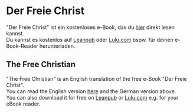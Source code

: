 # Der Freie Christ

"Der Freie Christ" ist ein kostenloses e-Book,
das du [hier](https://github.com/DerRobert-28/Der-Freie-Christ/blob/master/Der%20Freie%20Christ.pdf) direkt lesen kannst.
\
Du kannst es kostenlos auf [Leanpub](https://leanpub.com/derfreiechrist) oder [Lulu.com](https://www.lulu.com/shop/robert-lang-kirchhöfer/der-freie-christ/ebook/product-45v87qv.html) bspw. für deinen e-Book-Reader herunterladen.

## The Free Christian

"The Free Christian" is an English translation of the free e-Book "Der Freie Christ".
\
You can read the English version [here](https://github.com/DerRobert-28/Der-Freie-Christ/blob/master/The%20Free%20Christian.pdf) and the German version above.
\
You can also download it for free on [Leanpub](https://leanpub.com/thefreechristian) or [Lulu.com](https://www.lulu.com/shop/robert-lang-kirchhöfer/the-free-christian/ebook/product-zm5r69n.html) e.g. for your eBook reader.
